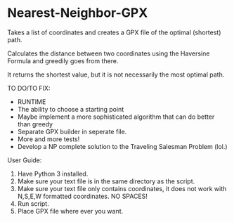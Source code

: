 # Nearest-Neighbor-GPX
Takes a list of coordinates and creates a GPX file of the optimal (shortest) path.

Calculates the distance between two coordinates using the Haversine Formula and greedily goes from there.

It returns the shortest value, but it is not necessarily the most optimal path.

TO DO/TO FIX:
- RUNTIME
- The ability to choose a starting point
- Maybe implement a more sophisticated algorithm that can do better than greedy
- Separate GPX builder in seperate file.
- More and more tests!
- Develop a NP complete solution to the Traveling Salesman Problem (lol.)

User Guide:
1. Have Python 3 installed.
2. Make sure your text file is in the same directory as the script.
3. Make sure your text file only contains coordinates, it does not work with N,S,E,W formatted coordinates. NO SPACES!
4. Run script.
5. Place GPX file where ever you want.
